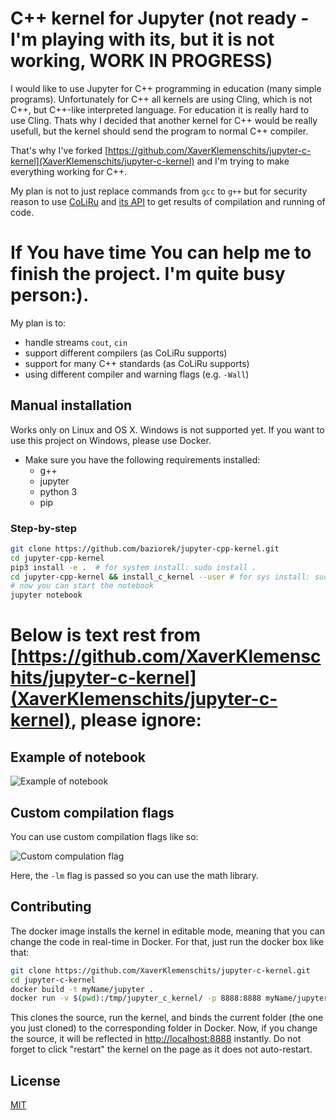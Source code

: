 # C++ kernel for Jupyter (not ready - I'm playing with its, but it is not working, WORK IN PROGRESS)

I would like to use Jupyter for C++ programming in education (many simple programs). Unfortunately for C++ all kernels are using Cling, which is not C++, but C++-like interpreted language. For education it is really hard to use Cling. Thats why I decided that another kernel for C++ would be really usefull, but the kernel should send the program to normal C++ compiler.

That's why I've forked [https://github.com/XaverKlemenschits/jupyter-c-kernel](XaverKlemenschits/jupyter-c-kernel) and I'm trying to make everything working for C++.

My plan is not to just replace commands from `gcc` to `g++` but for security reason to use [CoLiRu](https://coliru.stacked-crooked.com/) and [its API](https://docs.google.com/document/d/18md3rLdgD9f5Wro3i7YYopJBFb_6MPCO8-0ihtxHoyM/edit#heading=h.3md6zepla0fj) to get results of compilation and running of code.

# If You have time You can help me to finish the project. I'm quite busy person:).

My plan is to:
* handle streams `cout`, `cin`
* support different compilers (as CoLiRu supports)
* support for many C++ standards (as CoLiRu supports)
* using different compiler and warning flags (e.g. `-Wall`)

## Manual installation

Works only on Linux and OS X. Windows is not supported yet. If you want to use this project on Windows, please use Docker.

* Make sure you have the following requirements installed:
  * g++
  * jupyter
  * python 3
  * pip

### Step-by-step

```bash
git clone https://github.com/baziorek/jupyter-cpp-kernel.git
cd jupyter-cpp-kernel
pip3 install -e .  # for system install: sudo install .
cd jupyter-cpp-kernel && install_c_kernel --user # for sys install: sudo install_c_kernel
# now you can start the notebook
jupyter notebook
```

# Below is text rest from [https://github.com/XaverKlemenschits/jupyter-c-kernel](XaverKlemenschits/jupyter-c-kernel), please ignore:

## Example of notebook

![Example of notebook](example-notebook.png?raw=true "Example of notebook")

## Custom compilation flags

You can use custom compilation flags like so:

![Custom compulation flag](custom_flags.png?raw=true "Example of notebook using custom compilation flags")

Here, the `-lm` flag is passed so you can use the math library.

## Contributing

The docker image installs the kernel in editable mode, meaning that you can
change the code in real-time in Docker. For that, just run the docker box like
that:

```bash
git clone https://github.com/XaverKlemenschits/jupyter-c-kernel.git
cd jupyter-c-kernel
docker build -t myName/jupyter .
docker run -v $(pwd):/tmp/jupyter_c_kernel/ -p 8888:8888 myName/jupyter
```

This clones the source, run the kernel, and binds the current folder (the one
you just cloned) to the corresponding folder in Docker.
Now, if you change the source, it will be reflected in [http://localhost:8888](http://localhost:8888)
instantly. Do not forget to click "restart" the kernel on the page as it does
not auto-restart.

## License

[MIT](LICENSE.txt)
